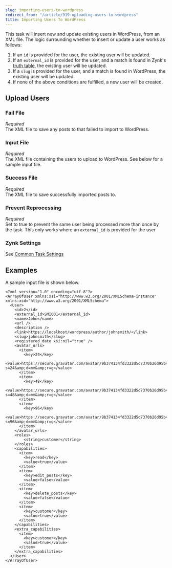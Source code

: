 ```yaml
---
slug: importing-users-to-wordpress
redirect_from: "/article/919-uploading-users-to-wordpress"
title: Importing Users To WordPress
---
```



This task will insert new and update existing users in WordPress, from an XML file. The logic surrounding whether to insert or update a user works as follows:


1. If an `id` is provided for the user, the existing user will be updated.
2. If an `external_id` is provided for the user, and a match is found  in Zynk's [truth table](727-storage), the existing user will be updated.
3. If a `slug` is provided for the user, and a match is found in WordPress, the existing user will be updated.
4. If none of the above conditions are fulfilled, a new user will be created.


## Upload Users

### Fail File
_Required_  
The XML file to save any posts to that failed to import to WordPress.	  

### Input File
_Required_  
The XML file containing the users to upload to WordPress. See below for a sample input file.

### Success File
_Required_  
The XML file to save successfully imported posts to.

### Prevent Reprocessing
_Required_  
Set to true to prevent the same user being processed more than once by the task. This only works where an `external_id` is provided for the user

### Zynk Settings
See [Common Task Settings](common-task-settings)


## Examples


A sample input file is shown below.



    <?xml version="1.0" encoding="utf-8"?>
    <ArrayOfUser xmlns:xsi="http://www.w3.org/2001/XMLSchema-instance" xmlns:xsd="http://www.w3.org/2001/XMLSchema">
      <User>
        <id>2</id>
        <external_id>SMI001</external_id>
        <name>John</name>
        <url />
        <description />
        <link>https://localhost/wordpress/author/johnsmith/</link>
        <slug>johnsmith</slug>
        <registered_date xsi:nil="true" />
        <avatar_urls>
          <item>
            <key>24</key>
            <value>https://secure.gravatar.com/avatar/9b374134fd3322d5d7370b26d95b4b6d?s=24&amp;d=mm&amp;r=g</value>
          </item>
          <item>
            <key>48</key>
            <value>https://secure.gravatar.com/avatar/9b374134fd3322d5d7370b26d95b4b6d?s=48&amp;d=mm&amp;r=g</value>
          </item>
          <item>
            <key>96</key>
            <value>https://secure.gravatar.com/avatar/9b374134fd3322d5d7370b26d95b4b6d?s=96&amp;d=mm&amp;r=g</value>
          </item>
        </avatar_urls>
        <roles>
            <string>customer</string>
        </roles>
        <capabilities>
          <item>
            <key>read</key>
            <value>true</value>
          </item>
          <item>
            <key>edit_posts</key>
            <value>false</value>
          </item>
          <item>
            <key>delete_posts</key>
            <value>false</value>
          </item>
          <item>
            <key>customer</key>
            <value>true</value>
          </item>
        </capabilities>
        <extra_capabilities>
          <item>
            <key>customer</key>
            <value>true</value>
          </item>
        </extra_capabilities>
      </User>
    </ArrayOfUser>


